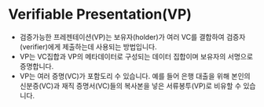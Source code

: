 # Verifiable Presentation(VP)

- 검증가능한 프레젠테이션(VP)는 보유자(holder)가 여러 VC를 결합하여 검증자(verifier)에게 제출하는데 사용되는 방법입니다.
- VP는 VC집합과 VP의 메타데이터로 구성되는 데이터 집합이며 보유자의 서명으로 증명합니다.
- VP는 여러 증명(VC)가 포함도리 수 있습니다. 예를 들어 은행 대출을 위해 본인의 신분증(VC)과 재직 증명서(VC)들의 복사본을 넣은 서류봉투(VP)로 비유할 수 있습니다.
